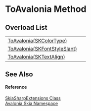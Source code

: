 # ToAvalonia Method


## Overload List
<table>
<tr>
<td><a href="M_Avalonia_Skia_SkiaSharpExtensions_ToAvalonia">ToAvalonia(SKColorType)</a></td>
<td> </td>
</tr>
<tr>
<td><a href="M_Avalonia_Skia_SkiaSharpExtensions_ToAvalonia_1">ToAvalonia(SKFontStyleSlant)</a></td>
<td> </td>
</tr>
<tr>
<td><a href="M_Avalonia_Skia_SkiaSharpExtensions_ToAvalonia_2">ToAvalonia(SKTextAlign)</a></td>
<td> </td>
</tr>
</table>

## See Also


#### Reference
<a href="T_Avalonia_Skia_SkiaSharpExtensions">SkiaSharpExtensions Class</a>  
<a href="N_Avalonia_Skia">Avalonia.Skia Namespace</a>  

